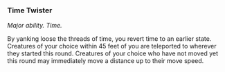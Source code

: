 ### Time Twister

_Major ability. Time._

By yanking loose the threads of time, you revert time to an earlier state. Creatures of your choice within 45 feet of you are teleported to wherever they started this round. Creatures of your choice who have not moved yet this round may immediately move a distance up to their move speed.
